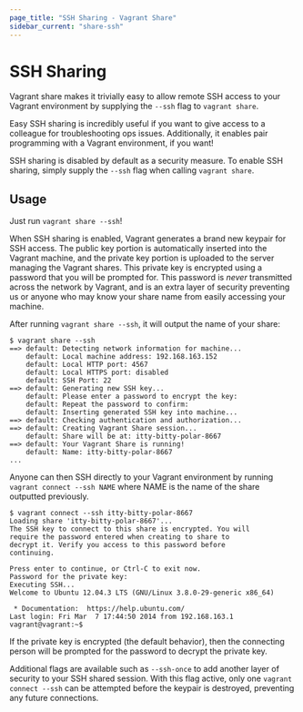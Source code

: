 ```yaml
---
page_title: "SSH Sharing - Vagrant Share"
sidebar_current: "share-ssh"
---
```


# SSH Sharing

Vagrant share makes it trivially easy to allow remote SSH access to your
Vagrant environment by supplying the `--ssh` flag to `vagrant share`.

Easy SSH sharing is incredibly useful if you want to give access to
a colleague for troubleshooting ops issues. Additionally, it enables
pair programming with a Vagrant environment, if you want!

SSH sharing is disabled by default as a security measure. To enable
SSH sharing, simply supply the `--ssh` flag when calling `vagrant share`.

## Usage

Just run `vagrant share --ssh`!

When SSH sharing is enabled, Vagrant generates a brand new keypair for
SSH access. The public key portion is automatically inserted
into the Vagrant machine, and the private key portion is uploaded to the
server managing the Vagrant shares. This private key is encrypted using
a password that you will be prompted for. This password is _never_ transmitted
across the network by Vagrant, and is an extra layer of security preventing
us or anyone who may know your share name from easily accessing your machine.

After running `vagrant share --ssh`, it will output the name of your share:

```
$ vagrant share --ssh
==> default: Detecting network information for machine...
    default: Local machine address: 192.168.163.152
    default: Local HTTP port: 4567
    default: Local HTTPS port: disabled
    default: SSH Port: 22
==> default: Generating new SSH key...
    default: Please enter a password to encrypt the key:
    default: Repeat the password to confirm:
    default: Inserting generated SSH key into machine...
==> default: Checking authentication and authorization...
==> default: Creating Vagrant Share session...
    default: Share will be at: itty-bitty-polar-8667
==> default: Your Vagrant Share is running!
    default: Name: itty-bitty-polar-8667
...
```

Anyone can then SSH directly to your Vagrant environment by running
`vagrant connect --ssh NAME` where NAME is the name of the share outputted
previously.

```
$ vagrant connect --ssh itty-bitty-polar-8667
Loading share 'itty-bitty-polar-8667'...
The SSH key to connect to this share is encrypted. You will
require the password entered when creating to share to
decrypt it. Verify you access to this password before
continuing.

Press enter to continue, or Ctrl-C to exit now.
Password for the private key:
Executing SSH...
Welcome to Ubuntu 12.04.3 LTS (GNU/Linux 3.8.0-29-generic x86_64)

 * Documentation:  https://help.ubuntu.com/
Last login: Fri Mar  7 17:44:50 2014 from 192.168.163.1
vagrant@vagrant:~$
```

If the private key is encrypted (the default behavior), then the connecting
person will be prompted for the password to decrypt the private key.

Additional flags are available such as `--ssh-once` to add another layer
of security to your SSH shared session. With this flag active, only one
`vagrant connect --ssh` can be attempted before the keypair is destroyed,
preventing any future connections.
